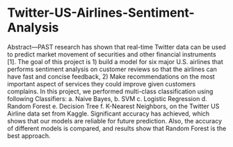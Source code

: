 # Twitter-US-Airlines-Sentiment-Analysis

Abstract—PAST research has shown that real-time Twitter data can be used to predict market movement of securities and other financial instruments [1]. The goal of this project is 1) build a model for six major U.S. airlines that performs sentiment analysis on customer reviews so that the airlines can have fast and concise feedback, 2) Make recommendations on the most important aspect of services they could improve given customers complains. In this project, we performed multi-class classification using following Classifiers: a. Naive Bayes, b. SVM c. Logistic Regression d. Random Forest e. Decision Tree f. K-Nearest Neighbors, on the Twitter US Airline data set from Kaggle. Significant accuracy has achieved, which shows that our models are reliable for future prediction. Also, the accuracy of different models is compared, and results show that Random Forest is the best approach.
